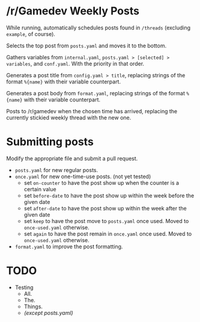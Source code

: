 # /r/Gamedev Weekly Posts

While running, automatically schedules posts found in `/threads` (excluding `example`, of course).

Selects the top post from `posts.yaml` and moves it to the bottom.

Gathers variables from `internal.yaml`, `posts.yaml > [selected] > variables`, and `conf.yaml`. With the priority in that order.

Generates a post title from `config.yaml > title`, replacing strings of the format `%{name}` with their variable counterpart.

Generates a post body from `format.yaml`, replacing strings of the format `%{name}` with their variable counterpart.

Posts to /r/gamedev when the chosen time has arrived, replacing the currently stickied weekly thread with the new one.

# Submitting posts

Modify the appropriate file and submit a pull request.

* `posts.yaml` for new regular posts.
* `once.yaml` for new one-time-use posts. (not yet tested)
  * set `on-counter` to have the post show up when the counter is a certain value
  * set `before-date` to have the post show up within the week before the given date
  * set `after-date` to have the post show up within the week after the given date
  * set `keep` to have the post move to `posts.yaml` once used. Moved to `once-used.yaml` otherwise.
  * set `again` to have the post remain in `once.yaml` once used. Moved to `once-used.yaml` otherwise.
* `format.yaml` to improve the post formatting.

# TODO

* Testing
  * All.
  * The.
  * Things.
  * *(except posts.yaml)*

